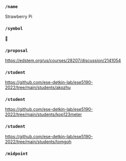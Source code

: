 ### `/name`
Strawberry Pi
### `/symbol`
🍑
### `/proposal`
https://edstem.org/us/courses/28207/discussion/2141054
### `/student`
https://github.com/ese-detkin-lab/ese5190-2022/tree/main/students/akozhu
### `/student`
https://github.com/ese-detkin-lab/ese5190-2022/tree/main/students/kop123meter
### `/student`
https://github.com/ese-detkin-lab/ese5190-2022/tree/main/students/tomgoh
### `/midpoint`
